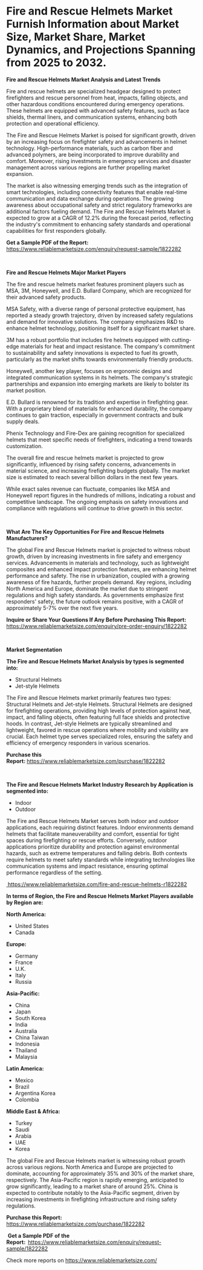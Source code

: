 <p><h1>Fire and Rescue Helmets Market Furnish Information about Market Size, Market Share, Market Dynamics, and Projections Spanning from 2025 to 2032.</h1></p><p><strong>Fire and Rescue Helmets Market Analysis and Latest Trends</strong></p>
<p><p>Fire and rescue helmets are specialized headgear designed to protect firefighters and rescue personnel from heat, impacts, falling objects, and other hazardous conditions encountered during emergency operations. These helmets are equipped with advanced safety features, such as face shields, thermal liners, and communication systems, enhancing both protection and operational efficiency.</p><p>The Fire and Rescue Helmets Market is poised for significant growth, driven by an increasing focus on firefighter safety and advancements in helmet technology. High-performance materials, such as carbon fiber and advanced polymers, are being incorporated to improve durability and comfort. Moreover, rising investments in emergency services and disaster management across various regions are further propelling market expansion.</p><p>The market is also witnessing emerging trends such as the integration of smart technologies, including connectivity features that enable real-time communication and data exchange during operations. The growing awareness about occupational safety and strict regulatory frameworks are additional factors fueling demand. The Fire and Rescue Helmets Market is expected to grow at a CAGR of 12.2% during the forecast period, reflecting the industry's commitment to enhancing safety standards and operational capabilities for first responders globally.</p></p>
<p><strong>Get a Sample PDF of the Report:&nbsp;</strong> <a href="https://www.reliablemarketsize.com/enquiry/request-sample/1822282?utm_campaign=1939&utm_medium=2&utm_source=Github&utm_content=ia&utm_term=07022025&utm_id=fire-and-rescue-helmets">https://www.reliablemarketsize.com/enquiry/request-sample/1822282</a></p>
<p>&nbsp;</p>
<p><strong>Fire and Rescue Helmets Major Market Players</strong></p>
<p><p>The fire and rescue helmets market features prominent players such as MSA, 3M, Honeywell, and E.D. Bullard Company, which are recognized for their advanced safety products. </p><p>MSA Safety, with a diverse range of personal protective equipment, has reported a steady growth trajectory, driven by increased safety regulations and demand for innovative solutions. The company emphasizes R&D to enhance helmet technology, positioning itself for a significant market share.</p><p>3M has a robust portfolio that includes fire helmets equipped with cutting-edge materials for heat and impact resistance. The company's commitment to sustainability and safety innovations is expected to fuel its growth, particularly as the market shifts towards environmentally friendly products.</p><p>Honeywell, another key player, focuses on ergonomic designs and integrated communication systems in its helmets. The company's strategic partnerships and expansion into emerging markets are likely to bolster its market position.</p><p>E.D. Bullard is renowned for its tradition and expertise in firefighting gear. With a proprietary blend of materials for enhanced durability, the company continues to gain traction, especially in government contracts and bulk supply deals.</p><p>Phenix Technology and Fire-Dex are gaining recognition for specialized helmets that meet specific needs of firefighters, indicating a trend towards customization.</p><p>The overall fire and rescue helmets market is projected to grow significantly, influenced by rising safety concerns, advancements in material science, and increasing firefighting budgets globally. The market size is estimated to reach several billion dollars in the next few years.</p><p>While exact sales revenue can fluctuate, companies like MSA and Honeywell report figures in the hundreds of millions, indicating a robust and competitive landscape. The ongoing emphasis on safety innovations and compliance with regulations will continue to drive growth in this sector.</p></p>
<p>&nbsp;</p>
<p><strong>What Are The Key Opportunities For Fire and Rescue Helmets Manufacturers?</strong></p>
<p><p>The global Fire and Rescue Helmets market is projected to witness robust growth, driven by increasing investments in fire safety and emergency services. Advancements in materials and technology, such as lightweight composites and enhanced impact protection features, are enhancing helmet performance and safety. The rise in urbanization, coupled with a growing awareness of fire hazards, further propels demand. Key regions, including North America and Europe, dominate the market due to stringent regulations and high safety standards. As governments emphasize first responders' safety, the future outlook remains positive, with a CAGR of approximately 5-7% over the next five years.</p></p>
<p><strong>Inquire or Share Your Questions If Any Before Purchasing This Report:</strong> <a href="https://www.reliablemarketsize.com/enquiry/pre-order-enquiry/1822282?utm_campaign=1939&utm_medium=2&utm_source=Github&utm_content=ia&utm_term=07022025&utm_id=fire-and-rescue-helmets">https://www.reliablemarketsize.com/enquiry/pre-order-enquiry/1822282</a></p>
<p>&nbsp;</p>
<p><strong>Market Segmentation</strong></p>
<p><strong>The Fire and Rescue Helmets Market Analysis by types is segmented into:</strong></p>
<p><ul><li>Structural Helmets</li><li>Jet-style Helmets</li></ul></p>
<p><p>The Fire and Rescue Helmets market primarily features two types: Structural Helmets and Jet-style Helmets. Structural Helmets are designed for firefighting operations, providing high levels of protection against heat, impact, and falling objects, often featuring full face shields and protective hoods. In contrast, Jet-style Helmets are typically streamlined and lightweight, favored in rescue operations where mobility and visibility are crucial. Each helmet type serves specialized roles, ensuring the safety and efficiency of emergency responders in various scenarios.</p></p>
<p><strong>Purchase this Report:&nbsp;</strong><a href="https://www.reliablemarketsize.com/purchase/1822282?utm_campaign=1939&utm_medium=2&utm_source=Github&utm_content=ia&utm_term=07022025&utm_id=fire-and-rescue-helmets">https://www.reliablemarketsize.com/purchase/1822282</a></p>
<p>&nbsp;</p>
<p><strong>The Fire and Rescue Helmets Market Industry Research by Application is segmented into:</strong></p>
<p><ul><li>Indoor</li><li>Outdoor</li></ul></p>
<p><p>The Fire and Rescue Helmets Market serves both indoor and outdoor applications, each requiring distinct features. Indoor environments demand helmets that facilitate maneuverability and comfort, essential for tight spaces during firefighting or rescue efforts. Conversely, outdoor applications prioritize durability and protection against environmental hazards, such as extreme temperatures and falling debris. Both contexts require helmets to meet safety standards while integrating technologies like communication systems and impact resistance, ensuring optimal performance regardless of the setting.</p></p>
<p><a href="https://www.reliablemarketsize.com/fire-and-rescue-helmets-r1822282?utm_campaign=1939&utm_medium=2&utm_source=Github&utm_content=ia&utm_term=07022025&utm_id=fire-and-rescue-helmets">&nbsp;https://www.reliablemarketsize.com/fire-and-rescue-helmets-r1822282</a></p>
<p><strong>In terms of Region, the Fire and Rescue Helmets Market Players available by Region are:</strong></p>
<p>
    <p> <strong> North America: </strong>
        <ul>
            <li>United States</li>
            <li>Canada</li>
        </ul>
        </p> 
    <p> <strong> Europe: </strong>
        <ul>
            <li>Germany</li>
            <li>France</li>
            <li>U.K.</li>
            <li>Italy</li>
            <li>Russia</li>
        </ul>
        </p> 
    <p> <strong> Asia-Pacific: </strong>
        <ul>
            <li>China</li>
            <li>Japan</li>
            <li>South Korea</li>
            <li>India</li>
            <li>Australia</li>
            <li>China Taiwan</li>
            <li>Indonesia</li>
            <li>Thailand</li>
            <li>Malaysia</li>
        </ul>
        </p> 
    <p> <strong> Latin America: </strong>
        <ul>
            <li>Mexico</li>
            <li>Brazil</li>
            <li>Argentina Korea</li>
            <li>Colombia</li>
        </ul>
        </p> 
    <p> <strong> Middle East & Africa: </strong>
        <ul>
            <li>Turkey</li>
            <li>Saudi</li>
            <li>Arabia</li>
            <li>UAE</li>
            <li>Korea</li>
        </ul>
    </p>
    </p>
<p><p>The global Fire and Rescue Helmets market is witnessing robust growth across various regions. North America and Europe are projected to dominate, accounting for approximately 35% and 30% of the market share, respectively. The Asia-Pacific region is rapidly emerging, anticipated to grow significantly, leading to a market share of around 25%. China is expected to contribute notably to the Asia-Pacific segment, driven by increasing investments in firefighting infrastructure and rising safety regulations.</p></p>
<p><strong>Purchase this Report: </strong><a href="https://www.reliablemarketsize.com/purchase/1822282?utm_campaign=1939&utm_medium=2&utm_source=Github&utm_content=ia&utm_term=07022025&utm_id=fire-and-rescue-helmets">https://www.reliablemarketsize.com/purchase/1822282</a></p>
<p>&nbsp;<strong>Get a Sample PDF of the Report:&nbsp;&nbsp;</strong><a href="https://www.reliablemarketsize.com/enquiry/request-sample/1822282?utm_campaign=1939&utm_medium=2&utm_source=Github&utm_content=ia&utm_term=07022025&utm_id=fire-and-rescue-helmets">https://www.reliablemarketsize.com/enquiry/request-sample/1822282</a></p>
<p><strong></strong></p>
<p>Check more reports on <a href="https://www.reliablemarketsize.com/?utm_campaign=1939&utm_medium=2&utm_source=Github&utm_content=ia&utm_term=07022025&utm_id=fire-and-rescue-helmets">https://www.reliablemarketsize.com/</a></p>
